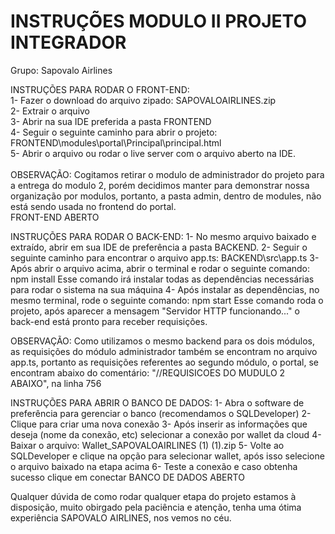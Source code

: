 # INSTRUÇÕES MODULO II PROJETO INTEGRADOR
Grupo: Sapovalo Airlines

INSTRUÇÕES PARA RODAR O FRONT-END: <br/>
1- Fazer o download do arquivo zipado: SAPOVALOAIRLINES.zip <br/>
2- Extrair o arquivo <br/>
3- Abrir na sua IDE preferida a pasta FRONTEND <br/>
4- Seguir o seguinte caminho para abrir o projeto: <br/>
    FRONTEND\modules\portal\Principal\principal.html <br/>
5- Abrir o arquivo ou rodar o live server com o arquivo aberto na IDE.<br/>
<br/>
OBSERVAÇÃO: Cogitamos retirar o modulo de administrador do projeto para a entrega do modulo 2, porém decidimos manter para demonstrar nossa organização por modulos, portanto, a pasta admin, dentro de modules, não está sendo usada no frontend do portal.<br/>
FRONT-END ABERTO<br/>

INSTRUÇÕES PARA RODAR O BACK-END:
1- No mesmo arquivo baixado e extraído, abrir em sua IDE de preferência a pasta BACKEND.
2- Seguir o seguinte caminho para encontrar o arquivo app.ts:
    BACKEND\src\app.ts
3- Após abrir o arquivo acima, abrir o terminal e rodar o seguinte comando:
    npm install
   Esse comando irá instalar todas as dependências necessárias para rodar o sistema na sua máquina
4- Após instalar as dependências, no mesmo terminal, rode o seguinte comando:
    npm start
   Esse comando roda o projeto, após aparecer a mensagem "Servidor HTTP funcionando..." o back-end está pronto para receber requisições.
   
OBSERVAÇÃO: Como utilizamos o mesmo backend para os dois módulos, as requisições do módulo administrador também se encontram no arquivo app.ts, portanto as requisições referentes ao segundo módulo, o portal, se encontram abaixo do comentário: "//REQUISICOES DO MUDULO 2 ABAIXO", na linha 756

INSTRUÇÕES PARA ABRIR O BANCO DE DADOS:
1- Abra o software de preferência para gerenciar o banco (recomendamos o SQLDeveloper)
2- Clique para criar uma nova conexão
3- Após inserir as informações que deseja (nome da conexão, etc) selecionar a conexão por wallet da cloud
4- Baixar o arquivo: Wallet_SAPOVALOAIRLINES (1) (1).zip
5- Volte ao SQLDeveloper e clique na opção para selecionar wallet, após isso selecione o arquivo baixado na etapa acima
6- Teste a conexão e caso obtenha sucesso clique em conectar
BANCO DE DADOS ABERTO

Qualquer dúvida de como rodar qualquer etapa do projeto estamos à disposição, muito obirgado pela paciência e atenção, tenha uma ótima experiência SAPOVALO AIRLINES, nos vemos no céu.
